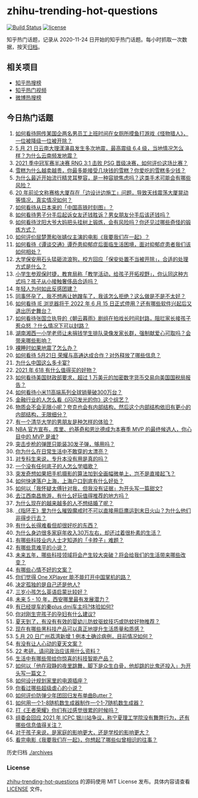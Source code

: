# zhihu-trending-hot-questions

[![Build Status](https://github.com/justjavac/zhihu-trending-hot-questions/workflows/ci/badge.svg?branch=master)](https://github.com/justjavac/zhihu-trending-hot-questions/actions)
[![license](https://img.shields.io/github/license/justjavac/zhihu-trending-hot-questions)](https://github.com/justjavac/zhihu-trending-hot-questions/blob/master/LICENSE)

知乎热门话题，记录从 2020-11-24 日开始的知乎热门话题。每小时抓取一次数据，按天[归档](./archives)。

## 相关项目

- [知乎热搜榜](https://github.com/justjavac/zhihu-trending-top-search)
- [知乎热门视频](https://github.com/justjavac/zhihu-trending-hot-video)
- [微博热搜榜](https://github.com/justjavac/weibo-trending-hot-search)

## 今日热门话题

<!-- BEGIN -->
<!-- 最后更新时间 Sat May 22 2021 02:24:10 GMT+0800 (China Standard Time) -->

1. [如何看待网传某国企两名男员工上班时间在女厕所摸鱼打游戏《怪物猎人》，一位被降级一位被开除？](https://www.zhihu.com/question/460463560)
2. [5 月 21 日云南大理漾濞县发生多次地震，最高震级 6.4
   级，当地情况怎么样？为什么云南频发地震？](https://www.zhihu.com/question/460710387)
3. [2021 季中冠军赛半决赛 RNG 3:1 击败 PSG
   晋级决赛，如何评价这场比赛？](https://www.zhihu.com/question/460694808)
4. [雪糕为什么越卖越贵，你最多能接受几块钱的雪糕？你爱吃的雪糕多少钱？](https://www.zhihu.com/question/460502728)
5. [为什么最近开始流行精灵耳整容，是一种容貌焦虑吗？这类手术可能会有哪些风险？](https://www.zhihu.com/question/460614037)
6. [20
   年前论文称赛格大厦存在「边设计边施工」问题，导致天线震荡大厦晃动等情况，真实情况如何？](https://www.zhihu.com/question/460377984)
7. [如何看待从日本来的「中国高铁时刻图」？](https://www.zhihu.com/question/460449331)
8. [如何看待男子分手后起诉女友还钱胜诉？男女朋友分手后该还钱吗？](https://www.zhihu.com/question/460598798)
9. [如何看待沈阳大爷大妈把头挂树上锻炼，会有风险吗？你还见过哪些奇怪的锻炼方式？](https://www.zhihu.com/question/460587693)
10. [如何评价屈楚萧和张婧仪主演的电影《我要我们在一起》？](https://www.zhihu.com/question/455753519)
11. [如何看待《谭谈交通》谭乔患抑郁症后面临生活困境，面对抑郁症患者我们该如何相处？](https://www.zhihu.com/question/460156746)
12. [大学保安用石头猛砸流浪狗，校方回应「保安处置不当被开除」，合适的处理方式是什么？](https://www.zhihu.com/question/460532916)
13. [小学生参观保时捷，教育局称「教学活动，给孩子开拓视野」，你认同这种方式吗？孩子从小接触奢侈品合适吗？](https://www.zhihu.com/question/460469192)
14. [年轻人为何如此反感团建？](https://www.zhihu.com/question/459343916)
15. [同事怀孕了，我不想再让她蹭车了，我该怎么拒绝？这么做是不是不太好？](https://www.zhihu.com/question/423335938)
16. [如何看待 IE 浏览器将于 2022 年 6 月 15
    日正式停用？还有哪些软件兴起后又退出历史舞台？](https://www.zhihu.com/question/460502307)
17. [如何看待张国立执导的《朝云暮雨》剧组在拍戏长时间封路，阻拦家长接孩子惹众怒
    ？什么情况下可以封路？](https://www.zhihu.com/question/460494090)
18. [湖南湘西一小学老师让未捐钱学生排队录像发家长群，强制献爱心可取吗？会带来哪些影响？](https://www.zhihu.com/question/460499002)
19. [裸睡时如果地震了怎么办？](https://www.zhihu.com/question/23204731)
20. [如何看待 5月21日 荣耀与高通达成合作？对外释放了哪些信息？](https://www.zhihu.com/question/460652137)
21. [为什么中国这么多卡宴?](https://www.zhihu.com/question/459509571)
22. [2021 年 618 有什么值得买的好物？](https://www.zhihu.com/question/396495999)
23. [如何看待美国财政部要求，超过 1
    万美元的加密数字货币交易向美国国税局报告？](https://www.zhihu.com/question/460565715)
24. [如何看待小米11高端系列全球销量破300万台？](https://www.zhihu.com/question/460645107)
25. [金融行业的人怎么看《闪闪发光的你》这个综艺？](https://www.zhihu.com/question/455159005)
26. [物质会不会无限小呢？夸克也会有内部结构，然后这个内部结构依旧有更小的内部结构，无限细分？](https://www.zhihu.com/question/453085834)
27. [有一个清华大学的男朋友是种怎样的体验？](https://www.zhihu.com/question/30174174)
28. [NBA 官方宣布，库里、约基奇和恩比德成为本赛季 MVP 的最终候选人，你心目中的 MVP
    是谁?](https://www.zhihu.com/question/460607116)
29. [突击步枪的弹匣只能装30发子弹，够用吗？](https://www.zhihu.com/question/460089638)
30. [你为什么在日常生活中不敢穿的太漂亮？](https://www.zhihu.com/question/31434644)
31. [对专科生来说，专升本没有用是真的吗？](https://www.zhihu.com/question/456766596)
32. [一个没有任何底子的人怎么学唱歌？](https://www.zhihu.com/question/280659429)
33. [突发奇想如果把手机摄影的算法加到全画幅微单上，岂不是直接起飞？](https://www.zhihu.com/question/460487304)
34. [如何快速落户上海，上海户口到底有什么好处？](https://www.zhihu.com/question/455579654)
35. [如何以「我怀疑太傅针对我，但我没有证据」为开头写一篇甜文?](https://www.zhihu.com/question/453335179)
36. [去江西南昌旅游，有什么好玩值得推荐的地方吗？](https://www.zhihu.com/question/348057500)
37. [为什么现在的越来越多的人不想结婚了呢？](https://www.zhihu.com/question/459195366)
38. [《指环王》里为什么摧毁魔戒时不可以直接用巨鹰运到末日火山？为什么他们非得步行去？](https://www.zhihu.com/question/55276529)
39. [有什么长得难看但却很好吃的东西？](https://www.zhihu.com/question/37551688)
40. [为什么身边很多家庭年收入30万左右，却还过着很朴素的生活？](https://www.zhihu.com/question/307170588)
41. [有哪些科技业内人士才知道的「卡脖子」难题？](https://www.zhihu.com/question/459892523)
42. [有哪些意难平的小说？](https://www.zhihu.com/question/444454638)
43. [未来五年，哪些科技领域将会产生较大突破？将会给我们的生活带来哪些改变？](https://www.zhihu.com/question/459934017)
44. [有哪些心情不好的文案？](https://www.zhihu.com/question/455523815)
45. [你们觉得 One XPlayer 能不能打开中国掌机的路？](https://www.zhihu.com/question/460244945)
46. [决定孤独的是自己还是他人?](https://www.zhihu.com/question/457656919)
47. [三岁小孩怎么英语启蒙比较好？](https://www.zhihu.com/question/437634195)
48. [未来 5 - 10 年，西安哪里最有发展潜力？](https://www.zhihu.com/question/459738987)
49. [有已经提车的秦plus dmi车主吗?体验如何?](https://www.zhihu.com/question/449778341)
50. [你对刚生完孩子的孕妇有什么建议?](https://www.zhihu.com/question/365947547)
51. [夏天到了，有没有有效的婴幼儿防蚊驱蚊技巧或防蚊好物推荐？](https://www.zhihu.com/question/459386355)
52. [现在有哪些黑科技产品可以真正地提升生活质量和质感？](https://www.zhihu.com/question/458997853)
53. [5 月 20 日广州荔湾新增 1 例本土确诊病例，目前情况如何？](https://www.zhihu.com/question/460600280)
54. [有没有让人心动的夏天文案？](https://www.zhihu.com/question/454237934)
55. [22 考研，请问政治应该用什么资料？](https://www.zhihu.com/question/459489621)
56. [生活中有哪些带给你惊喜的科技智能产品？](https://www.zhihu.com/question/57083905)
57. [如何以「他在寂静的夜里跳舞，脚下是众生白骨，他却跳的比鬼还投入」为开头写一篇文？](https://www.zhihu.com/question/454523695)
58. [如何设计规划家里的电源插座？](https://www.zhihu.com/question/25740178)
59. [你看过哪些超级虐心的小说？](https://www.zhihu.com/question/367888369)
60. [如何评价防弹少年团回归发布单曲Butter？](https://www.zhihu.com/question/460629934)
61. [如何用一个1-8随机数生成器制作一个1-7随机数生成器？](https://www.zhihu.com/question/47038069)
62. [打《王者荣耀》你们有过感觉很累的时候吗？](https://www.zhihu.com/question/460021068)
63. [组委会回应 2021 年 ICPC
    银川站争议，称宁夏理工学院没有舞弊行为，还有哪些信息值得关注？](https://www.zhihu.com/question/460422916)
64. [对于孩子来说，是家庭的影响更大，还是学校的影响更大？](https://www.zhihu.com/question/460299231)
65. [看完电影《我要我们在一起》，你想起了哪些似曾相识的往事？](https://www.zhihu.com/question/460495904)

<!-- END -->

历史归档 [./archives](./archives)

### License

[zhihu-trending-hot-questions](https://github.com/justjavac/zhihu-trending-hot-questions)
的源码使用 MIT License 发布。具体内容请查看 [LICENSE](./LICENSE) 文件。
